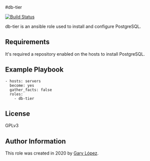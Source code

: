 #db-tier

[![Build Status](https://travis-ci.org/joemccann/dillinger.svg?branch=master)](https://travis-ci.org/joemccann/dillinger)

db-tier is an ansible role used to install and configure PostgreSQL.

Requirements
------------
It's required a repository enabled on the hosts to install PostgreSQL.

Example Playbook
----------------
    - hosts: servers
	  become: yes
	  gather_facts: false
      roles:
        - db-tier

License
-------
GPLv3

Author Information
------------------
This role was created in 2020 by [Gary López](https://github.com/gglm92 "Gary López").

